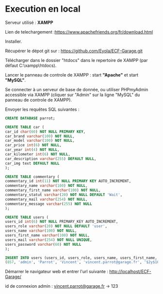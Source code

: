 # Execution en local

Serveur utilisé : **XAMPP**

Lien de telechargement :<https://www.apachefriends.org/fr/download.html>

Installer.


Récupérer le dépot git sur : <https://github.com/Eyola/ECF-Garage.git>

Télécharger dans le dossier "htdocs" dans le repertoire de XAMPP (par défaut C:\xampp\htdocs).

Lancer le panneau de controle de XAMPP : start **"Apache"** et start **"MySQL"**.

Se connecter à un serveur de base de donnée, ou utiliser PHPmyAdmin accessible via XAMPP (cliquer sur "Admin" sur la ligne "MySQL" du panneau de controle de XAMPP).

Envoyer les requêtes SQL suivantes :

````SQL
CREATE DATABASE parrot;

CREATE TABLE car (
car_id char(60) NOT NULL PRIMARY KEY,
car_brand varchar(100) NOT NULL,
car_model varchar(100) NOT NULL,
car_price int(6) NOT NULL,
car_year int(4) NOT NULL,
car_kilometer int(6) NOT NULL,
car_description varchar(255) DEFAULT NULL,
car_img text DEFAULT NULL
);

CREATE TABLE commentary (
commentary_id int(11) NOT NULL PRIMARY KEY AUTO_INCREMENT,
commentary_name varchar(100) NOT NULL,
commentary_first_name varchar(100) NOT NULL,
commentary_statut varchar(20) NOT NULL DEFAULT 'Wait',
commentary_mail varchar(254) NOT NULL,
commentary_message varchar(255) NOT NULL
);

CREATE TABLE users (
users_id int(6) NOT NULL PRIMARY_KEY AUTO_INCREMENT,
users_role varchar(20) NOT NULL DEFAULT 'user',
users_name varchar(100) NOT NULL,
users_first_name varchar(100) NOT NULL,
users_mail varchar(254) NOT NULL UNIQUE,
users_password varchar(60) NOT NULL
);

INSERT INTO users (users_id, users_role, users_name, users_first_name, users_mail, users_password) VALUES
(857, 'admin', 'Parrot', 'Vincent', 'vincent.parrot@garage.fr', '$2y$10$zB525MFCK1NQVETaPp6dxO3aCeI3w/6bcjGJbIqI2o81tArEBnI4K');
````

Démarrer le navigateur web et entrer l'url suivante : <http://localhost/ECF-Garage/>

id de connexion admin : vincent.parrot@garage.fr -> 123
